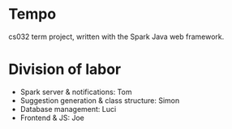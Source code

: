 # Tempo
cs032 term project, written with the Spark Java web framework.

# Division of labor
* Spark server & notifications: Tom
* Suggestion generation & class structure: Simon
* Database management: Luci
* Frontend & JS: Joe
